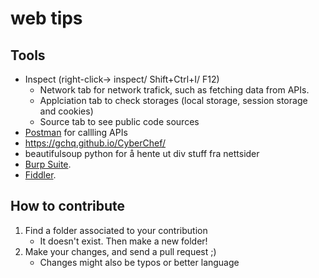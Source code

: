# web tips

## Tools
* Inspect (right-click-> inspect/ Shift+Ctrl+I/ F12)
     * Network tab for network trafick, such as fetching 
      data from APIs.
     * Applciation tab to check storages (local storage, 
      session storage and cookies)
     * Source tab to see public code sources
* [Postman](https://www.getpostman.com/) for callling APIs
* https://gchq.github.io/CyberChef/ 
* beautifulsoup python for å hente ut div stuff fra nettsider
* [Burp Suite](https://portswigger.net/burp).
* [Fiddler](https://www.telerik.com/fiddler).

## How to contribute
1. Find a folder associated to your contribution
    * It doesn't exist. Then make a new folder!
2. Make your changes, and send a pull request ;) 
    * Changes might also be typos or better language
